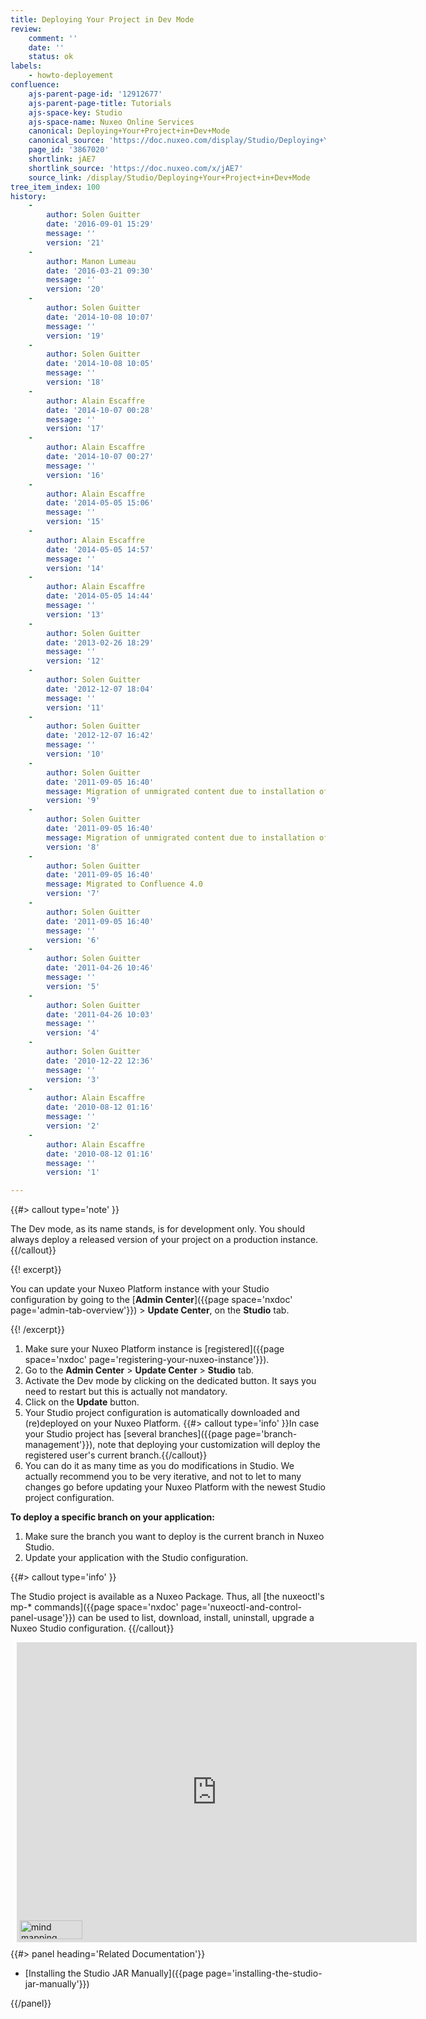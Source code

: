 ```yaml
---
title: Deploying Your Project in Dev Mode
review:
    comment: ''
    date: ''
    status: ok
labels:
    - howto-deployement
confluence:
    ajs-parent-page-id: '12912677'
    ajs-parent-page-title: Tutorials
    ajs-space-key: Studio
    ajs-space-name: Nuxeo Online Services
    canonical: Deploying+Your+Project+in+Dev+Mode
    canonical_source: 'https://doc.nuxeo.com/display/Studio/Deploying+Your+Project+in+Dev+Mode'
    page_id: '3867020'
    shortlink: jAE7
    shortlink_source: 'https://doc.nuxeo.com/x/jAE7'
    source_link: /display/Studio/Deploying+Your+Project+in+Dev+Mode
tree_item_index: 100
history:
    -
        author: Solen Guitter
        date: '2016-09-01 15:29'
        message: ''
        version: '21'
    -
        author: Manon Lumeau
        date: '2016-03-21 09:30'
        message: ''
        version: '20'
    -
        author: Solen Guitter
        date: '2014-10-08 10:07'
        message: ''
        version: '19'
    -
        author: Solen Guitter
        date: '2014-10-08 10:05'
        message: ''
        version: '18'
    -
        author: Alain Escaffre
        date: '2014-10-07 00:28'
        message: ''
        version: '17'
    -
        author: Alain Escaffre
        date: '2014-10-07 00:27'
        message: ''
        version: '16'
    -
        author: Alain Escaffre
        date: '2014-05-05 15:06'
        message: ''
        version: '15'
    -
        author: Alain Escaffre
        date: '2014-05-05 14:57'
        message: ''
        version: '14'
    -
        author: Alain Escaffre
        date: '2014-05-05 14:44'
        message: ''
        version: '13'
    -
        author: Solen Guitter
        date: '2013-02-26 18:29'
        message: ''
        version: '12'
    -
        author: Solen Guitter
        date: '2012-12-07 18:04'
        message: ''
        version: '11'
    -
        author: Solen Guitter
        date: '2012-12-07 16:42'
        message: ''
        version: '10'
    -
        author: Solen Guitter
        date: '2011-09-05 16:40'
        message: Migration of unmigrated content due to installation of a new plugin
        version: '9'
    -
        author: Solen Guitter
        date: '2011-09-05 16:40'
        message: Migration of unmigrated content due to installation of a new plugin
        version: '8'
    -
        author: Solen Guitter
        date: '2011-09-05 16:40'
        message: Migrated to Confluence 4.0
        version: '7'
    -
        author: Solen Guitter
        date: '2011-09-05 16:40'
        message: ''
        version: '6'
    -
        author: Solen Guitter
        date: '2011-04-26 10:46'
        message: ''
        version: '5'
    -
        author: Solen Guitter
        date: '2011-04-26 10:03'
        message: ''
        version: '4'
    -
        author: Solen Guitter
        date: '2010-12-22 12:36'
        message: ''
        version: '3'
    -
        author: Alain Escaffre
        date: '2010-08-12 01:16'
        message: ''
        version: '2'
    -
        author: Alain Escaffre
        date: '2010-08-12 01:16'
        message: ''
        version: '1'

---
```

{{#> callout type='note' }}

The Dev mode, as its name stands, is for development only. You should always deploy a released version of your project on a production instance.
{{/callout}}

{{! excerpt}}

You can update your Nuxeo Platform instance with your Studio configuration by going to the&nbsp;[**Admin Center**]({{page space='nxdoc' page='admin-tab-overview'}})&nbsp;> **Update Center**, on the **Studio** tab.

{{! /excerpt}}



1.  Make sure your Nuxeo Platform instance is [registered]({{page space='nxdoc' page='registering-your-nuxeo-instance'}}).
2.  Go to the **Admin Center** > **Update Center** > **Studio** tab.
3.  Activate the Dev mode by clicking on the dedicated button.
    It says you need to restart but this is actually not mandatory.
4.  Click on the **Update** button.
5.  Your Studio project configuration is automatically downloaded and (re)deployed on your Nuxeo Platform.
{{#> callout type='info' }}In case your Studio project has [several branches]({{page page='branch-management'}}), note that deploying your customization will deploy the registered user's current branch.{{/callout}}
6.  You can do it as many time as you do modifications in Studio. We actually recommend you to be very iterative, and not to let to many changes go before updating your Nuxeo Platform with the newest Studio project configuration.

**To deploy a specific branch on your application:**

1.  Make sure the branch you want to deploy is the current branch in Nuxeo Studio.
2.  Update your application with the Studio configuration.

{{#> callout type='info' }}

The Studio project is available as a Nuxeo Package. Thus, all [the nuxeoctl's mp-* commands]({{page space='nxdoc' page='nuxeoctl-and-control-panel-usage'}}) can be used to list, download, install, uninstall, upgrade a Nuxeo Studio configuration.
{{/callout}}


<div style="width: 640px; height: 480px; margin: 10px; position: relative;">
<iframe allowfullscreen frameborder="0" style="width:640px; height:480px" src="https://www.lucidchart.com/documents/embeddedchart/eb497f4a-ac4a-46f5-879a-376372ffc333"></iframe>
<a href="https://www.lucidchart.com/pages/examples/mind_mapping_software" style="margin: 0; padding: 0; border: none; display: inline-block; position: absolute; bottom: 5px; left: 5px;"><img alt="mind mapping software"title="Lucidchart online diagrams"style="width: 100px; height: 30px; margin: 0; padding: 0; border-image: none; border: none; display: block"src="https://www.lucidchart.com/img/diagrams-lucidchart.png"/></a>
</div>

<div class="row" data-equalizer data-equalize-on="medium">
<div class="column medium-6">
{{#> panel heading='Related Documentation'}}

* [Installing the Studio JAR Manually]({{page page='installing-the-studio-jar-manually'}})

{{/panel}}</div><div class="column medium-6">

&nbsp;

</div></div>
